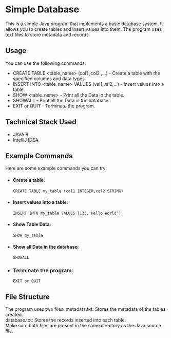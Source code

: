 # Simple Database
This is a simple Java program that implements a basic database system. It allows you to create tables and insert values into them. 
The program uses text files to store metadata and records.

## Usage
You can use the following commands:
- CREATE TABLE <table_name> (col1 <datatype>,col2 <datatype>,...) - Create a table with the specified columns and data types.
- INSERT INTO <table_name> VALUES (val1,val2,...) - Insert values into a table.
- SHOW <table_name> - Print all the Data in the table.
- SHOWALL - Print all the Data in the database.
- EXIT or QUIT - Terminate the program.
  
## Technical Stack Used
  - JAVA 8
  - IntelliJ IDEA
  
## Example Commands
Here are some example commands you can try:

- #### Create a table:
    ```
    CREATE TABLE my_table (col1 INTEGER,col2 STRING)
    ```
  
- #### Insert values into a table:
    ```
    INSERT INTO my_table VALUES (123,'Hello World')
    ```
- #### Show Table Data:
    ```
    SHOW my_table
    ```
- #### Show all Data in the database:
    ```
    SHOWALL
    ```
- ### Terminate the program:
    ```
    EXIT or QUIT
    ```
  
## File Structure
The program uses two files:
metadata.txt: Stores the metadata of the tables created.<br>
database.txt: Stores the records inserted into each table.<br>
Make sure both files are present in the same directory as the Java source file.
